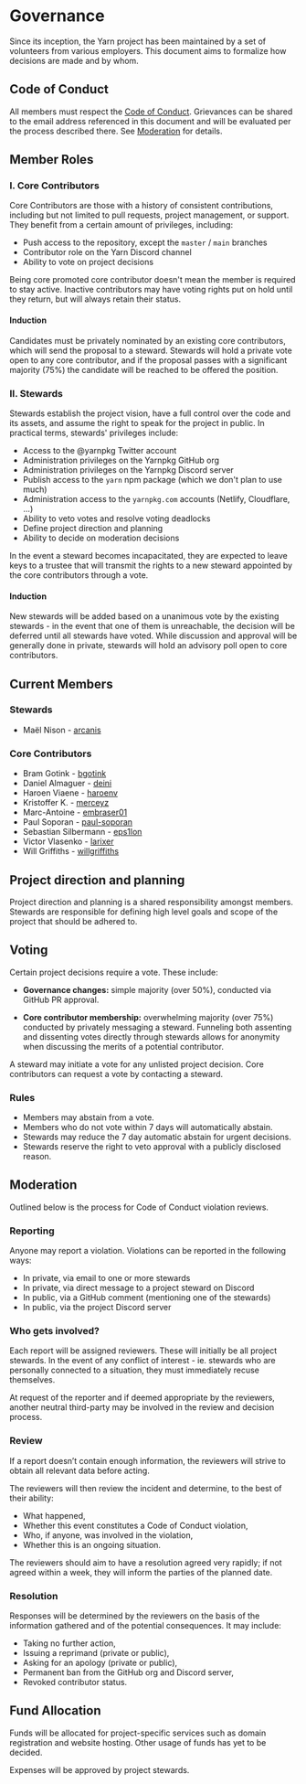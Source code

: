 # Governance

Since its inception, the Yarn project has been maintained by a set of volunteers from various employers. This document aims to formalize how decisions are made and by whom.

## Code of Conduct

All members must respect the [Code of Conduct](CODE_OF_CONDUCT.md). Grievances can be shared to the email address referenced in this document and will be evaluated per the process described there. See [Moderation](#Moderation) for details.

## Member Roles

### I. Core Contributors

Core Contributors are those with a history of consistent contributions, including but not limited to pull requests, project management, or support. They benefit from a certain amount of privileges, including:

- Push access to the repository, except the `master` / `main` branches
- Contributor role on the Yarn Discord channel
- Ability to vote on project decisions

Being core promoted core contributor doesn't mean the member is required to stay active. Inactive contributors may have voting rights put on hold until they return, but will always retain their status.

#### Induction

Candidates must be privately nominated by an existing core contributors, which will send the proposal to a steward. Stewards will hold a private vote open to any core contributor, and if the proposal passes with a significant majority (75%) the candidate will be reached to be offered the position.

### II. Stewards

Stewards establish the project vision, have a full control over the code and its assets, and assume the right to speak for the project in public. In practical terms, stewards' privileges include:

- Access to the @yarnpkg Twitter account
- Administration privileges on the Yarnpkg GitHub org
- Administration privileges on the Yarnpkg Discord server
- Publish access to the `yarn` npm package (which we don't plan to use much)
- Administration access to the `yarnpkg.com` accounts (Netlify, Cloudflare, ...)
- Ability to veto votes and resolve voting deadlocks
- Define project direction and planning
- Ability to decide on moderation decisions

In the event a steward becomes incapacitated, they are expected to leave keys to a trustee that will transmit the rights to a new steward appointed by the core contributors through a vote.

#### Induction

New stewards will be added based on a unanimous vote by the existing stewards - in the event that one of them is unreachable, the decision will be deferred until all stewards have voted. While discussion and approval will be generally done in private, stewards will hold an advisory poll open to core contributors.

## Current Members

### Stewards

- Maël Nison - [arcanis](https://github.com/arcanis)

### Core Contributors

- Bram Gotink - [bgotink](https://github.com/bgotink)
- Daniel Almaguer - [deini](https://github.com/deini)
- Haroen Viaene - [haroenv](https://github.com/haroenv)
- Kristoffer K. - [merceyz](https://github.com/merceyz)
- Marc-Antoine - [embraser01](https://github.com/embraser01)
- Paul Soporan - [paul-soporan](https://github.com/paul-soporan)
- Sebastian Silbermann - [eps1lon](https://github.com/eps1lon)
- Victor Vlasenko - [larixer](https://github.com/larixer)
- Will Griffiths - [willgriffiths](https://github.com/willgriffiths)

## Project direction and planning

Project direction and planning is a shared responsibility amongst members. Stewards are responsible for defining high level goals and scope of the project that should be adhered to.

## Voting

Certain project decisions require a vote. These include:

- **Governance changes:** simple majority (over 50%), conducted via GitHub PR approval.

- **Core contributor membership:** overwhelming majority (over 75%) conducted by privately messaging a steward. Funneling both assenting and dissenting votes directly through stewards allows for anonymity when discussing the merits of a potential contributor.

A steward may initiate a vote for any unlisted project decision. Core contributors can request a vote by contacting a steward.

### Rules

- Members may abstain from a vote.
- Members who do not vote within 7 days will automatically abstain.
- Stewards may reduce the 7 day automatic abstain for urgent decisions.
- Stewards reserve the right to veto approval with a publicly disclosed reason.

## Moderation

Outlined below is the process for Code of Conduct violation reviews.

### Reporting

Anyone may report a violation. Violations can be reported in the following ways:

- In private, via email to one or more stewards
- In private, via direct message to a project steward on Discord
- In public, via a GitHub comment (mentioning one of the stewards)
- In public, via the project Discord server

### Who gets involved?

Each report will be assigned reviewers. These will initially be all project stewards. In the event of any conflict of interest - ie. stewards who are personally connected to a situation, they must immediately recuse themselves.

At request of the reporter and if deemed appropriate by the reviewers, another neutral third-party may be involved in the review and decision process.

### Review

If a report doesn’t contain enough information, the reviewers will strive to obtain all relevant data before acting.

The reviewers will then review the incident and determine, to the best of their ability:

- What happened,
- Whether this event constitutes a Code of Conduct violation,
- Who, if anyone, was involved in the violation,
- Whether this is an ongoing situation.

The reviewers should aim to have a resolution agreed very rapidly; if not agreed within a week, they will inform the parties of the planned date.

### Resolution

Responses will be determined by the reviewers on the basis of the information gathered and of the potential consequences. It may include:

- Taking no further action,
- Issuing a reprimand (private or public),
- Asking for an apology (private or public),
- Permanent ban from the GitHub org and Discord server,
- Revoked contributor status.

## Fund Allocation

Funds will be allocated for project-specific services such as domain registration and website hosting. Other usage of funds has yet to be decided.

Expenses will be approved by project stewards.
